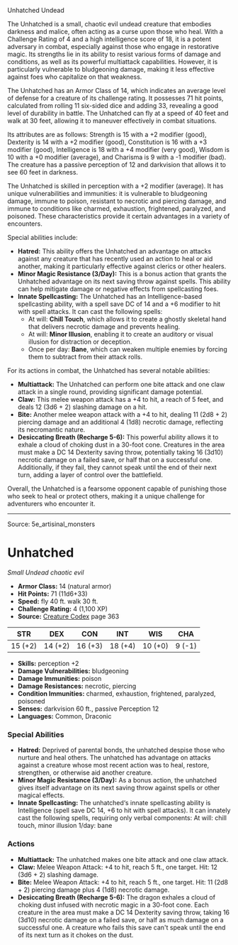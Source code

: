 <MonsterName/>Unhatched</MonsterName>
<CreatureType/>Undead</CreatureType>

<summary>The Unhatched is a small, chaotic evil undead creature that embodies darkness and malice, often acting as a curse upon those who heal. With a Challenge Rating of 4 and a high intelligence score of 18, it is a potent adversary in combat, especially against those who engage in restorative magic. Its strengths lie in its ability to resist various forms of damage and conditions, as well as its powerful multiattack capabilities. However, it is particularly vulnerable to bludgeoning damage, making it less effective against foes who capitalize on that weakness.</summary>

<detail>

The Unhatched has an Armor Class of 14, which indicates an average level of defense for a creature of its challenge rating. It possesses 71 hit points, calculated from rolling 11 six-sided dice and adding 33, revealing a good level of durability in battle. The Unhatched can fly at a speed of 40 feet and walk at 30 feet, allowing it to maneuver effectively in combat situations.

Its attributes are as follows: Strength is 15 with a +2 modifier (good), Dexterity is 14 with a +2 modifier (good), Constitution is 16 with a +3 modifier (good), Intelligence is 18 with a +4 modifier (very good), Wisdom is 10 with a +0 modifier (average), and Charisma is 9 with a -1 modifier (bad). The creature has a passive perception of 12 and darkvision that allows it to see 60 feet in darkness. 

The Unhatched is skilled in perception with a +2 modifier (average). It has unique vulnerabilities and immunities: it is vulnerable to bludgeoning damage, immune to poison, resistant to necrotic and piercing damage, and immune to conditions like charmed, exhaustion, frightened, paralyzed, and poisoned. These characteristics provide it certain advantages in a variety of encounters.

Special abilities include:

- **Hatred:** This ability offers the Unhatched an advantage on attacks against any creature that has recently used an action to heal or aid another, making it particularly effective against clerics or other healers.
- **Minor Magic Resistance (3/Day):** This is a bonus action that grants the Unhatched advantage on its next saving throw against spells. This ability can help mitigate damage or negative effects from spellcasting foes.
- **Innate Spellcasting:** The Unhatched has an Intelligence-based spellcasting ability, with a spell save DC of 14 and a +6 modifier to hit with spell attacks. It can cast the following spells:
  - At will: **Chill Touch**, which allows it to create a ghostly skeletal hand that delivers necrotic damage and prevents healing.
  - At will: **Minor Illusion**, enabling it to create an auditory or visual illusion for distraction or deception.
  - Once per day: **Bane**, which can weaken multiple enemies by forcing them to subtract from their attack rolls.

For its actions in combat, the Unhatched has several notable abilities:

- **Multiattack:** The Unhatched can perform one bite attack and one claw attack in a single round, providing significant damage potential.
- **Claw:** This melee weapon attack has a +4 to hit, a reach of 5 feet, and deals 12 (3d6 + 2) slashing damage on a hit.
- **Bite:** Another melee weapon attack with a +4 to hit, dealing 11 (2d8 + 2) piercing damage and an additional 4 (1d8) necrotic damage, reflecting its necromantic nature.
- **Desiccating Breath (Recharge 5-6):** This powerful ability allows it to exhale a cloud of choking dust in a 30-foot cone. Creatures in the area must make a DC 14 Dexterity saving throw, potentially taking 16 (3d10) necrotic damage on a failed save, or half that on a successful one. Additionally, if they fail, they cannot speak until the end of their next turn, adding a layer of control over the battlefield.

Overall, the Unhatched is a fearsome opponent capable of punishing those who seek to heal or protect others, making it a unique challenge for adventurers who encounter it.</detail>



---

Source: 5e_artisinal_monsters

# Unhatched

*Small* *Undead* *chaotic evil*

- **Armor Class:** 14 (natural armor)
- **Hit Points:** 71 (11d6+33)
- **Speed:** fly 40 ft. walk 30 ft.
- **Challenge Rating:** 4 (1,100 XP)
- **Source:** [Creature Codex](https://koboldpress.com/kpstore/product/creature-codex-for-5th-edition-dnd) page 363

| STR | DEX | CON | INT | WIS | CHA |
| --- | --- | --- | --- | --- | --- |
| 15 (+2) | 14 (+2) | 16 (+3) | 18 (+4) | 10 (+0) | 9 (-1) |

- **Skills:** perception +2
- **Damage Vulnerabilities:** bludgeoning
- **Damage Immunities:** poison
- **Damage Resistances:** necrotic, piercing
- **Condition Immunities:** charmed, exhaustion, frightened, paralyzed, poisoned
- **Senses:** darkvision 60 ft., passive Perception 12
- **Languages:** Common, Draconic

### Special Abilities

- **Hatred:** Deprived of parental bonds, the unhatched despise those who nurture and heal others. The unhatched has advantage on attacks against a creature whose most recent action was to heal, restore, strengthen, or otherwise aid another creature.
- **Minor Magic Resistance (3/Day):** As a bonus action, the unhatched gives itself advantage on its next saving throw against spells or other magical effects.
- **Innate Spellcasting:** The unhatched‘s innate spellcasting ability is Intelligence (spell save DC 14, +6 to hit with spell attacks). It can innately cast the following spells, requiring only verbal components:
At will: chill touch, minor illusion
1/day: bane

### Actions

- **Multiattack:** The unhatched makes one bite attack and one claw attack.
- **Claw:** Melee Weapon Attack: +4 to hit, reach 5 ft., one target. Hit: 12 (3d6 + 2) slashing damage.
- **Bite:** Melee Weapon Attack: +4 to hit, reach 5 ft., one target. Hit: 11 (2d8 + 2) piercing damage plus 4 (1d8) necrotic damage.
- **Desiccating Breath (Recharge 5-6):** The dragon exhales a cloud of choking dust infused with necrotic magic in a 30-foot cone. Each creature in the area must make a DC 14 Dexterity saving throw, taking 16 (3d10) necrotic damage on a failed save, or half as much damage on a successful one. A creature who fails this save can't speak until the end of its next turn as it chokes on the dust.




